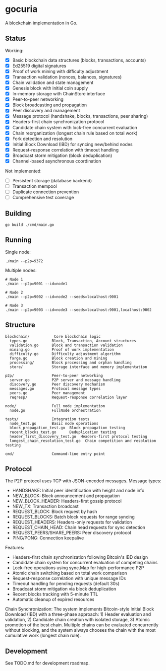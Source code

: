 # gocuria

A blockchain implementation in Go.

## Status

Working:
- [x] Basic blockchain data structures (blocks, transactions, accounts)
- [x] Ed25519 digital signatures
- [x] Proof of work mining with difficulty adjustment
- [x] Transaction validation (nonces, balances, signatures)
- [x] Chain validation and state management
- [x] Genesis block with initial coin supply
- [x] In-memory storage with ChainStore interface
- [x] Peer-to-peer networking
- [x] Block broadcasting and propagation
- [x] Peer discovery and management
- [x] Message protocol (handshake, blocks, transactions, peer sharing)
- [x] Headers-first chain synchronization protocol
- [x] Candidate chain system with lock-free concurrent evaluation
- [x] Chain reorganization (longest chain rule based on total work)
- [x] Fork detection and resolution
- [x] Initial Block Download (IBD) for syncing new/behind nodes
- [x] Request-response correlation with timeout handling
- [x] Broadcast storm mitigation (block deduplication)
- [x] Channel-based asynchronous coordination

Not implemented:
- [ ] Persistent storage (database backend)
- [ ] Transaction mempool
- [ ] Duplicate connection prevention
- [ ] Comprehensive test coverage

## Building

```
go build ./cmd/main.go
```

## Running

Single node:
```
./main --p2p=9372
```

Multiple nodes:
```
# Node 1
./main --p2p=9001 --id=node1

# Node 2
./main --p2p=9002 --id=node2 --seeds=localhost:9001

# Node 3
./main --p2p=9003 --id=node3 --seeds=localhost:9001,localhost:9002
```

## Structure

```
blockchain/           Core blockchain logic
  types.go           Block, Transaction, Account structures
  validation.go      Block and transaction validation
  mining.go          Proof of work implementation
  difficulty.go      Difficulty adjustment algorithm
  forge.go           Block creation and mining
  processing/        Block processing and orphan handling
  store/             Storage interface and memory implementation

p2p/                 Peer-to-peer networking
  server.go          P2P server and message handling
  discovery.go       Peer discovery mechanism
  messages.go        Protocol message types
  peers.go           Peer management
  reqresp/           Request-response correlation layer

node/                Full node implementation
  node.go            FullNode orchestration

tests/               Integration tests
  node_test.go       Basic node operations
  block_propagation_test.go  Block propagation testing
  recent_blocks_test.go      Deduplication testing
  header_first_discovery_test.go  Headers-first protocol testing
  longest_chain_resolution_test.go  Chain competition and resolution testing

cmd/                 Command-line entry point
```

## Protocol

The P2P protocol uses TCP with JSON-encoded messages. Message types:

- HANDSHAKE: Initial peer identification with height and node info
- NEW_BLOCK: Block announcement and propagation
- NEW_BLOCK_HEADER: Headers-first gossip protocol
- NEW_TX: Transaction broadcast
- REQUEST_BLOCK: Block request by hash
- REQUEST_BLOCKS: Batch block requests for range syncing
- REQUEST_HEADERS: Headers-only requests for validation
- REQUEST_CHAIN_HEAD: Chain head requests for sync detection
- REQUEST_PEERS/SHARE_PEERS: Peer discovery protocol
- PING/PONG: Connection keepalive

Features:
- Headers-first chain synchronization following Bitcoin's IBD design
- Candidate chain system for concurrent evaluation of competing chains
- Lock-free operations using sync.Map for high-performance P2P
- Atomic chain switching based on total work comparison
- Request-response correlation with unique message IDs
- Timeout handling for pending requests (default 30s)
- Broadcast storm mitigation via block deduplication
- Recent blocks tracking with 5-minute TTL
- Automatic cleanup of expired resources

Chain Synchronization:
The system implements Bitcoin-style Initial Block Download (IBD) with a three-phase
approach: 1) Header evaluation and validation, 2) Candidate chain creation with
isolated storage, 3) Atomic promotion of the best chain. Multiple chains can be
evaluated concurrently without blocking, and the system always chooses the chain
with the most cumulative work (longest chain rule).

## Development

See TODO.md for development roadmap.